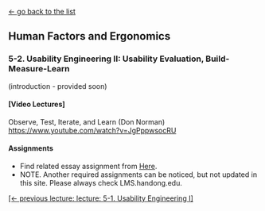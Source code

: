 [← go back to the list](README.md)

## Human Factors and Ergonomics

### 5-2. Usability Engineering II: Usability Evaluation, Build-Measure-Learn

(introduction - provided soon)

#### [Video Lectures]


Observe, Test, Iterate, and Learn (Don Norman)
https://www.youtube.com/watch?v=JgPppwsocRU


#### Assignments
- Find related essay assignment from [Here](HFE_Essays.md).
- NOTE. Another required assignments can be noticed, but not updated in this site. Please always check LMS.handong.edu.



[[← previous lecture: lecture: 5-1. Usability Engineering I]](HFE05_1.md)